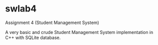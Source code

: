# swlab4
Assignment 4 (Student Management System)

A very basic and crude Student Management System implementation in C++ with SQLite database.
